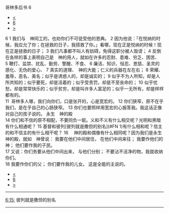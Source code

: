 ﻿





 哥林多后书 6




* [<](bible/2CO05.md)
* [6](bible/2CO.md)
* [>](bible/2CO07.md)



 
6 
1 我们与　神同工的，也劝你们不可徒受他的恩典。 
2 因为他说：「在悦纳的时候，我应允了你；在拯救的日子，我搭救了你。」看哪，现在正是悦纳的时候！现在正是拯救的日子； 
3 我们凡事都不叫人有妨碍，免得这职分被人毁谤； 
4 反倒在各样的事上表明自己是　神的用人，就如在许多的忍耐、患难、穷乏、困苦、 
5 鞭打、监禁、扰乱、勤劳、警醒、不食、 
6 廉洁、知识、恒忍、恩慈、圣灵的感化、无伪的爱心、 
7 真实的道理、　神的大能；仁义的兵器在左在右； 
8 荣耀、羞辱，恶名、美名；似乎是诱惑人的，却是诚实的； 
9 似乎不为人所知，却是人所共知的；似乎要死，却是活着的；似乎受责罚，却是不至丧命的； 
10 似乎忧愁，却是常常快乐的；似乎贫穷，却是叫许多人富足的；似乎一无所有，却是样样都有的。  
11  哥林多人哪，我们向你们，口是张开的，心是宽宏的。 
12 你们狭窄，原不在乎我们，是在乎自己的心肠狭窄。 
13 你们也要照样用宽宏的心报答我。我这话正像对自己的孩子说的。 永生　神的殿  
14 你们和不信的原不相配，不要同负一轭。义和不义有什么相交呢？光明和黑暗有什么相通呢？ 
15 基督和彼列[彼列就是撒但的别名](#FN
1)有什么相和呢？信主的和不信主的有什么相干呢？ 
16 　神的殿和偶像有什么相同呢？因为我们是永生　神的殿，就如　神曾说： 我要在他们中间居住， 在他们中间来往； 我要作他们的　神； 他们要作我的子民。  
17 又说：你们务要从他们中间出来， 与他们分别； 不要沾不洁净的物，我就收纳你们。  
18 我要作你们的父； 你们要作我的儿女。 这是全能的主说的。 
* [<](bible/2CO05.md)
* [6](bible/2CO.md)
* [>](bible/2CO07.md)





---


[6:15:](#V15)
彼列就是撒但的别名




---









